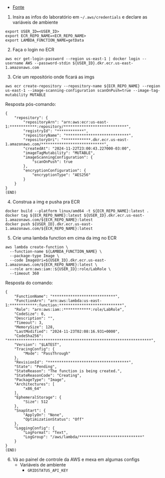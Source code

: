 - [Fonte](https://docs.aws.amazon.com/lambda/latest/dg/python-image.html)

1. Insira as infos do laboratório em `~/.aws/credentials` e declare as variáveis de ambiente

```shell
export USER_ID=<USER_ID>
export ECR_REPO_NAME=<ECR_REPO_NAME>
export LAMBDA_FUNCTION_NAME=getData
```

2. Faça o login no ECR

```shell
aws ecr get-login-password --region us-east-1 | docker login --username AWS --password-stdin ${USER_ID}.dkr.ecr.us-east-1.amazonaws.com
```

3. Crie um repositório onde ficará as imgs

```shell
aws ecr create-repository --repository-name ${ECR_REPO_NAME} --region us-east-1 --image-scanning-configuration scanOnPush=true --image-tag-mutability MUTABLE
```

Resposta pós-comando:

```shell
{
    "repository": {
        "repositoryArn": "arn:aws:ecr:us-east-1:************:repository/****************************",
        "registryId": "************",
        "repositoryName": "****************************",
        "repositoryUri": "************.dkr.ecr.us-east-1.amazonaws.com/****************************",
        "createdAt": "2024-11-22T23:00:43.227000-03:00",
        "imageTagMutability": "MUTABLE",
        "imageScanningConfiguration": {
            "scanOnPush": true
        },
        "encryptionConfiguration": {
            "encryptionType": "AES256"
        }
    }
}
(END)
```

4. Construa a img e pusha pra ECR

```shell
docker build --platform linux/amd64 -t ${ECR_REPO_NAME}:latest .
docker tag ${ECR_REPO_NAME}:latest ${USER_ID}.dkr.ecr.us-east-1.amazonaws.com/${ECR_REPO_NAME}:latest
docker push ${USER_ID}.dkr.ecr.us-east-1.amazonaws.com/${ECR_REPO_NAME}:latest
```

5. Crie uma lambda function em cima da img no ECR

```shell
aws lambda create-function \
  --function-name ${LAMBDA_FUNCTION_NAME} \
  --package-type Image \
  --code ImageUri=${USER_ID}.dkr.ecr.us-east-1.amazonaws.com/${ECR_REPO_NAME}:latest \
  --role arn:aws:iam::${USER_ID}:role/LabRole \
  --timeout 360
```

Resposta do comando:

```shell
{
    "FunctionName": "****************************",
    "FunctionArn": "arn:aws:lambda:us-east-1:************:function:****************************",
    "Role": "arn:aws:iam::************:role/LabRole",
    "CodeSize": 0,
    "Description": "",
    "Timeout": 3,
    "MemorySize": 128,
    "LastModified": "2024-11-23T02:08:16.931+0000",
    "CodeSha256": "****************************************************************",
    "Version": "$LATEST",
    "TracingConfig": {
        "Mode": "PassThrough"
    },
    "RevisionId": "************************************",
    "State": "Pending",
    "StateReason": "The function is being created.",
    "StateReasonCode": "Creating",
    "PackageType": "Image",
    "Architectures": [
        "x86_64"
    ],
    "EphemeralStorage": {
        "Size": 512
    },
    "SnapStart": {
        "ApplyOn": "None",
        "OptimizationStatus": "Off"
    },
    "LoggingConfig": {
        "LogFormat": "Text",
        "LogGroup": "/aws/lambda/****************************"
    }
}
(END)
```

6. Vá ao painel de controle da AWS e mexa em algumas configs
	- Variáveis de ambiente
		- `GRIDSTATUS_API_KEY`